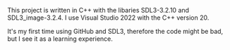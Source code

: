This project is written in C++ with the libaries SDL3-3.2.10 and SDL3_image-3.2.4. I use Visual Studio 2022 with the C++ version 20. 

It's my first time using GitHub and SDL3, therefore the code might be bad, but I see it as a learning experience.
